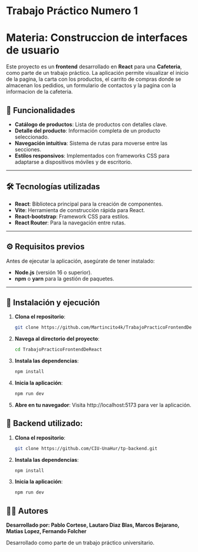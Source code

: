 # Trabajo Práctico Numero 1
# Materia: Construccion de interfaces de usuario

Este proyecto es un **frontend** desarrollado en **React** para una **Cafeteria**, como parte de un trabajo práctico. La aplicación permite visualizar el inicio de la pagina, la carta con los productos, el carrito de compras donde se almacenan los pedidios, un formulario de contactos y la pagina con la informacion de la cafeteria.

## 🚀 Funcionalidades

- **Catálogo de productos**: Lista de productos con detalles clave.
- **Detalle del producto**: Información completa de un producto seleccionado.
- **Navegación intuitiva**: Sistema de rutas para moverse entre las secciones.
- **Estilos responsivos**: Implementados con frameworks CSS para adaptarse a dispositivos móviles y de escritorio.

---

## 🛠️ Tecnologías utilizadas

- **React**: Biblioteca principal para la creación de componentes.
- **Vite**: Herramienta de construcción rápida para React.
- **React-bootstrap**: Framework CSS para estilos.
- **React Router**: Para la navegación entre rutas.

---

## ⚙️ Requisitos previos

Antes de ejecutar la aplicación, asegúrate de tener instalado:

- **Node.js** (versión 16 o superior).
- **npm** o **yarn** para la gestión de paquetes.

---

## 🔧 Instalación y ejecución

1. **Clona el repositorio**:
   ```bash
   git clone https://github.com/Martincito4k/TrabajoPracticoFrontendDeReact.git

2. **Navega al directorio del proyecto**:

    ```bash
    cd TrabajoPracticoFrontendDeReact

3. **Instala las dependencias**:
    ```bash
    npm install

4. **Inicia la aplicación**:
    ```bash
    npm run dev

5. **Abre en tu navegador**:
    Visita http://localhost:5173 para ver la aplicación.

## 🔧 Backend utilizado:

1. **Clona el repositorio**:
   ```bash
   git clone https://github.com/CIU-UnaHur/tp-backend.git

1. **Instala las dependencias**:
    ```bash
    npm install

2. **Inicia la aplicación**:
    ```bash
    npm run dev


## 🧑‍💻 Autores
**Desarrollado por: Pablo Cortese, Lautaro Diaz Blas, Marcos Bejarano, Matias Lopez, Fernando Folcher**

Desarrollado como parte de un trabajo práctico universitario.